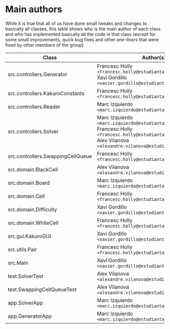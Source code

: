 # Main authors

While it is true that all of us have done small tweaks and changes to basically all classes, this table shows who is the main author of each class and who has implemented basically all the code in that class (except for some small improvements, quick bug fixes and other _one-liners_ that were fixed by other members of the group).

| Class                             | Author(s)                                                                                                                                                                                |
| --------------------------------- | ---------------------------------------------------------------------------------------------------------------------------------------------------------------------------------------- |
| src.controllers.Generator         | Francesc Holly `<francesc.holly@estudiantat.fib.upc.edu>`<br/>Xavi Gordillo `<xavier.gordillo@estudiantat.fib.upc.edu>`                                                                  |
| src.controllers.KakuroConstants   | Francesc Holly `<francesc.holly@estudiantat.fib.upc.edu>`                                                                                                                                |
| src.controllers.Reader            | Marc Izquierdo `<marc.izquierdo@estudiantat.fib.upc.edu>`                                                                                                                                |
| src.controllers.Solver            | Marc Izquierdo `<marc.izquierdo@estudiantat.fib.upc.edu>`<br/>Francesc Holly `<francesc.holly@estudiantat.fib.upc.edu>`<br/>Alex Vilanova `<alexandre.vilanova@estudiantat.fib.upc.edu>` |
| src.controllers.SwappingCellQueue | Francesc Holly `<francesc.holly@estudiantat.fib.upc.edu>`                                                                                                                                |
| src.domain.BlackCell              | Alex Vilanova `<alexandre.vilanova@estudiantat.fib.upc.edu>`                                                                                                                             |
| src.domain.Board                  | Marc Izquierdo `<marc.izquierdo@estudiantat.fib.upc.edu>`                                                                                                                                |
| src.domain.Cell                   | Francesc Holly `<francesc.holly@estudiantat.fib.upc.edu>`                                                                                                                                |
| src.domain.Difficulty             | Xavi Gordillo `<xavier.gordillo@estudiantat.fib.upc.edu>`                                                                                                                                |
| src.domain.WhiteCell              | Francesc Holly `<francesc.holly@estudiantat.fib.upc.edu>`                                                                                                                                |
| src.gui.KakuroGUI                 | Xavi Gordillo `<xavier.gordillo@estudiantat.fib.upc.edu>`                                                                                                                                |
| src.utils.Pair                    | Francesc Holly `<francesc.holly@estudiantat.fib.upc.edu>`                                                                                                                                |
| src.Main                          | Xavi Gordillo `<xavier.gordillo@estudiantat.fib.upc.edu>`                                                                                                                                |
| test.SolverTest                   | Alex Vilanova `<alexandre.vilanova@estudiantat.fib.upc.edu>`                                                                                                                             |
| test.SwappingCellQueueTest        | Alex Vilanova `<alexandre.vilanova@estudiantat.fib.upc.edu>`                                                                                                                             |
| app.SolverApp                     | Marc Izquierdo `<marc.izquierdo@estudiantat.fib.upc.edu>`                                                                                                                                |
| app.GeneratorApp                  | Marc Izquierdo `<marc.izquierdo@estudiantat.fib.upc.edu>`                                                                                                                                |
